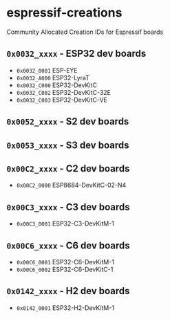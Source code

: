 # espressif-creations
Community Allocated Creation IDs for Espressif boards

## `0x0032_xxxx` - ESP32 dev boards
*  `0x0032_0001` ESP-EYE
*  `0x0032_A000` ESP32-LyraT
*  `0x0032_C000` ESP32-DevKitC
*  `0x0032_C002` ESP32-DevKitC-32E
*  `0x0032_C003` ESP32-DevKitC-VE

## `0x0052_xxxx` - S2 dev boards

## `0x0053_xxxx` - S3 dev boards

## `0x00C2_xxxx` - C2 dev boards
*  `0x00C2_0000` ESP8684-DevKitC-02-N4

## `0x00C3_xxxx` - C3 dev boards
*  `0x00C3_0001` ESP32-C3-DevKitM-1

## `0x00C6_xxxx` - C6 dev boards
*  `0x00C6_0001` ESP32-C6-DevKitM-1
*  `0x00C6_0002` ESP32-C6-DevKitC-1

## `0x0142_xxxx` - H2 dev boards
*  `0x0142_0001` ESP32-H2-DevKitM-1
